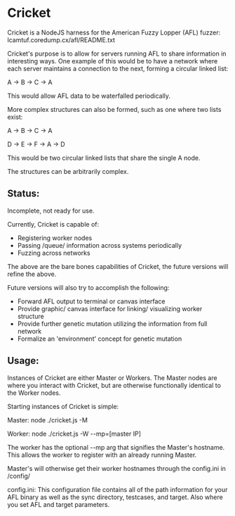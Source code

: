 # Cricket
Cricket is a NodeJS harness for the American Fuzzy Lopper (AFL) fuzzer:
lcamtuf.coredump.cx/afl/README.txt

Cricket's purpose is to allow for servers running AFL to share information in
interesting ways. One example of this would be to have a network where each
server maintains a connection to the next, forming a circular linked list:

A -> B -> C -> A

This would allow AFL data to be waterfalled periodically.

More complex structures can also be formed, such as one where two lists exist:


A -> B -> C -> A

D -> E -> F -> A -> D

This would be two circular linked lists that share the single A node.

The structures can be arbitrarily complex.

Status:
--------

Incomplete, not ready for use.

Currently, Cricket is capable of:
* Registering worker nodes
* Passing /queue/ information across systems periodically
* Fuzzing across networks

The above are the bare bones capabilities of Cricket, the future versions will
refine the above.

Future versions will also try to accomplish the following:
* Forward AFL output to terminal or canvas interface
* Provide graphic/ canvas interface for linking/ visualizing worker structure
* Provide further genetic mutation utilizing the information from full network
* Formalize an 'environment' concept for genetic mutation



Usage:
------
Instances of Cricket are either Master or Workers. The Master nodes are where
you interact with Cricket, but are otherwise functionally identical to the
Worker nodes.

Starting instances of Cricket is simple:

Master:
node ./cricket.js -M

Worker:
node ./cricket.js -W --mp=[master IP]

The worker has the optional --mp arg that signifies the Master's hostname. This
allows the worker to register with an already running Master.

Master's will otherwise get their worker hostnames through the config.ini in
/config/

config.ini:
This configuration file contains all of the path information for your AFL binary
as well as the sync directory, testcases, and target. Also where you set AFL and
target parameters.
